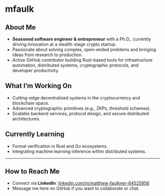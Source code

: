 <!--
**mfaulk/mfaulk** is a ✨ _special_ ✨ repository because its `README.md` (this file) appears on your GitHub profile.

Here are some ideas to get you started:

- 🔭 I’m currently working on ...
- 🌱 I’m currently learning ...
- 👯 I’m looking to collaborate on ...
- 🤔 I’m looking for help with ...
- 💬 Ask me about ...
- 📫 How to reach me: ...
- 😄 Pronouns: ...
- ⚡ Fun fact: ...
-->
# mfaulk

## About Me

- **Seasoned software engineer & entrepreneur** with a Ph.D., currently driving innovation at a stealth-stage crypto startup.
- Passionate about solving complex, open-ended problems and bringing ideas from research to production.
- Active GitHub contributor building Rust-based tools for infrastructure automation, distributed systems, cryptographic protocols, and developer productivity.

## What I’m Working On

- Cutting-edge decentralized systems in the cryptocurrency and blockchain space.
- Advanced cryptographic primitives (e.g., ZKPs, threshold schemes).
- Scalable backend services, protocol design, and secure distributed architectures.

## Currently Learning
- Formal verification in Rust and Go ecosystems.
- Integrating machine learning inference within distributed systems.

---

## How to Reach Me

- Connect via **LinkedIn**: [linkedin.com/in/matthew-faulkner-64525956](https://www.linkedin.com/in/matthew-faulkner-64525956/)
- Message me here on GitHub if you want to collaborate or chat.
